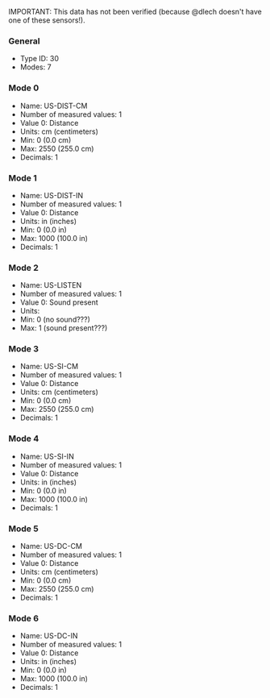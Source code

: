 IMPORTANT: This data has not been verified (because @dlech doesn't have one of these sensors!).

### General
- Type ID: 30
- Modes: 7

### Mode 0
- Name: US-DIST-CM
- Number of measured values: 1
- Value 0: Distance
- Units: cm (centimeters)
- Min: 0 (0.0 cm)
- Max: 2550 (255.0 cm)
- Decimals: 1

### Mode 1
- Name: US-DIST-IN
- Number of measured values: 1
- Value 0: Distance
- Units: in (inches)
- Min: 0 (0.0 in)
- Max: 1000 (100.0 in)
- Decimals: 1

### Mode 2
- Name: US-LISTEN
- Number of measured values: 1
- Value 0: Sound present
- Units: <none>
- Min: 0 (no sound???)
- Max: 1 (sound present???)

### Mode 3
- Name: US-SI-CM
- Number of measured values: 1
- Value 0: Distance
- Units: cm (centimeters)
- Min: 0 (0.0 cm)
- Max: 2550 (255.0 cm)
- Decimals: 1

### Mode 4
- Name: US-SI-IN
- Number of measured values: 1
- Value 0: Distance
- Units: in (inches)
- Min: 0 (0.0 in)
- Max: 1000 (100.0 in)
- Decimals: 1

### Mode 5
- Name: US-DC-CM
- Number of measured values: 1
- Value 0: Distance
- Units: cm (centimeters)
- Min: 0 (0.0 cm)
- Max: 2550 (255.0 cm)
- Decimals: 1

### Mode 6
- Name: US-DC-IN
- Number of measured values: 1
- Value 0: Distance
- Units: in (inches)
- Min: 0 (0.0 in)
- Max: 1000 (100.0 in)
- Decimals: 1